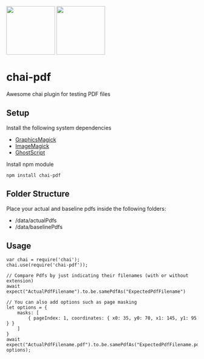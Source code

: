 <img src="https://avatars1.githubusercontent.com/u/1515293?s=280&v=4" height="128"> <img src="https://upload.wikimedia.org/wikipedia/commons/thumb/8/87/PDF_file_icon.svg/833px-PDF_file_icon.svg.png" height="128">

# chai-pdf

Awesome chai plugin for testing PDF files

## Setup

Install the following system dependencies

-   [GraphicsMagick](http://www.graphicsmagick.org/README.html)
-   [ImageMagick](https://imagemagick.org/script/download.php)
-   [GhostScript](https://www.ghostscript.com/download.html)

Install npm module

```
npm install chai-pdf
```

## Folder Structure

Place your actual and baseline pdfs inside the following folders:

-   /data/actualPdfs
-   /data/baselinePdfs

## Usage

```
var chai = require('chai');
chai.use(require('chai-pdf'));

// Compare Pdfs by just indicating their filenames (with or without extension)
await expect("ActualPdfFilename").to.be.samePdfAs("ExpectedPdfFilename")

// You can also add options such as page masking
let options = {
    masks: [
        { pageIndex: 1, coordinates: { x0: 35, y0: 70, x1: 145, y1: 95 } }
    ]
}
await expect("ActualPdfFilename.pdf").to.be.samePdfAs("ExpectedPdfFilename.pdf", options);
```
